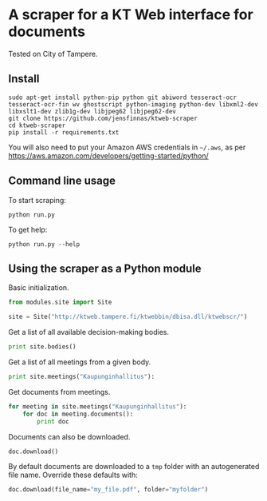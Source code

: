 # A scraper for a KT Web interface for documents

Tested on City of Tampere.

## Install

    sudo apt-get install python-pip python git abiword tesseract-ocr tesseract-ocr-fin wv ghostscript python-imaging python-dev libxml2-dev libxslt1-dev zlib1g-dev libjpeg62 libjpeg62-dev
    git clone https://github.com/jensfinnas/ktweb-scraper
    cd ktweb-scraper
    pip install -r requirements.txt

You will also need to put your Amazon AWS credentials in `~/.aws`, as per https://aws.amazon.com/developers/getting-started/python/


## Command line usage

To start scraping:

    python run.py

To get help:

    python run.py --help

## Using the scraper as a Python module

Basic initialization.

``` python
from modules.site import Site

site = Site("http://ktweb.tampere.fi/ktwebbin/dbisa.dll/ktwebscr/")
```

Get a list of all available decision-making bodies.

``` python
print site.bodies()
```

Get a list of all meetings from a given body.

``` python
print site.meetings("Kaupunginhallitus"):
```

Get documents from meetings.

``` python
for meeting in site.meetings("Kaupunginhallitus"):
    for doc in meeting.documents():
    	print doc
```

Documents can also be downloaded.

``` python
doc.download()
```

By default documents are downloaded to a `tmp` folder with an autogenerated file name. Override these defaults with: 

```python
doc.download(file_name="my_file.pdf", folder="myfolder")
```
